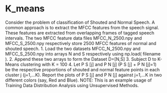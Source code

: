 # K_means
Consider the problem of classification of Shouted and Normal Speech. A common approach is to extract the MFCC features from the speech signal. These features are extracted from overlapping frames of tagged speech intervals. The two MFCC feature data files MFCC_N_2500.npy and MFCC_S_2500.npy respectively store 2500 MFCC features of normal and shouted speech. 1. Load the two datasets MFCC_N_2500.npy and MFCC_S_2500.npy into arrays N and S respectively using np.load( filename ). 2. Append these two arrays to form the Dataset D=[N,S] 3. Subject D to K-Means clustering with K = 100 4. Let P S [j] and P N [j] (P S [j] + P N [j]=1) be the respective proportions of shouted and normal feature points in each cluster j (j=1,...K). Report the plots of P S [j] and P N [j] against j=1,...K in two different colors (say, Red and Blue). NOTE: This is an example usage of Training Data Distribution Analysis using Unsupervised Methods.
